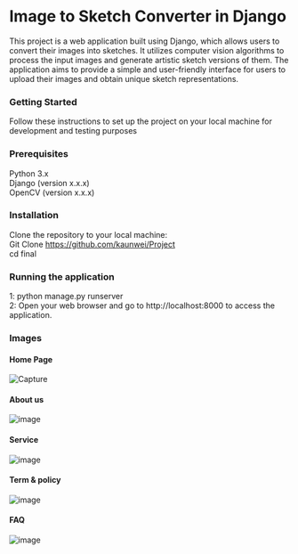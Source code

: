# Image to Sketch Converter in Django
This project is a web application built using Django, which allows users to convert their images into sketches. It utilizes computer vision algorithms to process the input images and generate artistic sketch versions of them. The application aims to provide a simple and user-friendly interface for users to upload their images and obtain unique sketch representations.
### Getting Started
Follow these instructions to set up the project on your local machine for development and testing purposes
### Prerequisites
Python 3.x <br />
Django (version x.x.x)<br />
OpenCV (version x.x.x)
### Installation
 Clone the repository to your local machine:<br />
Git Clone https://github.com/kaunwei/Project<br />
cd final<br />
### Running the application 
1: python manage.py runserver<br />
2: Open your web browser and go to http://localhost:8000 to access the application.
### Images
#### Home Page
![Capture](https://github.com/kaunwei/Project/assets/113230557/f5308320-4b25-41d3-bab6-d9653ac9584d)
#### About us
![image](https://github.com/kaunwei/Project/assets/113230557/ac2a9fa6-73ad-47a6-8954-50861aaf6ee6)
#### Service
![image](https://github.com/kaunwei/Project/assets/113230557/67999438-af98-4dee-8bd8-402d24db20f1)
#### Term & policy
![image](https://github.com/kaunwei/Project/assets/113230557/9eed9c07-97ad-44ae-a7d7-1302c8301a87)
#### FAQ
![image](https://github.com/kaunwei/Project/assets/113230557/b24dd685-df0b-423b-aa6b-3cc46a151244)
